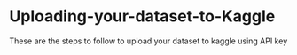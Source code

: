 # Uploading-your-dataset-to-Kaggle
These are the steps to follow to upload your dataset to kaggle using API key
